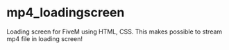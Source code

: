 # mp4_loadingscreen
Loading screen for FiveM using HTML, CSS. This makes possible to stream mp4 file in loading screen!
